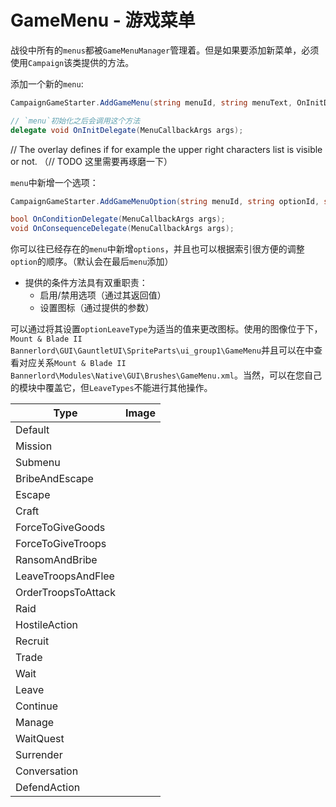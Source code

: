 # GameMenu - 游戏菜单

战役中所有的`menus`都被`GameMenuManager`管理着。但是如果要添加新菜单，必须使用`Campaign`该类提供的方法。

添加一个新的`menu`:
```csharp
CampaignGameStarter.AddGameMenu(string menuId, string menuText, OnInitDelegate initDelegate, MenuOverlayType overlay = MenuOverlayType.None, MenuFlags menuFlags = GameMenu.MenuFlags.none, object relatedObject = null)

// `menu`初始化之后会调用这个方法
delegate void OnInitDelegate(MenuCallbackArgs args);
```

// The overlay defines if for example the upper right characters list is visible or not. （// TODO 这里需要再琢磨一下）

`menu`中新增一个选项：

```csharp
CampaignGameStarter.AddGameMenuOption(string menuId, string optionId, string optionText, OnConditionDelegate condition, OnConsequenceDelegate consequence, bool isLeave = false, int index = -1)

bool OnConditionDelegate(MenuCallbackArgs args);
void OnConsequenceDelegate(MenuCallbackArgs args);
```

你可以往已经存在的`menu`中新增`options`，并且也可以根据索引很方便的调整`option`的顺序。（默认会在最后`menu`添加）

* 提供的条件方法具有双重职责：
  - 启用/禁用选项（通过其返回值）
  - 设置图标（通过提供的参数）

可以通过将其设置`optionLeaveType`为适当的值来更改图标。使用的图像位于下，`Mount & Blade II Bannerlord\GUI\GauntletUI\SpriteParts\ui_group1\GameMenu`并且可以在中查看对应关系`Mount & Blade II Bannerlord\Modules\Native\GUI\Brushes\GameMenu.xml`。当然，可以在您自己的模块中覆盖它，但`LeaveTypes`不能进行其他操作。

| Type                | Image |
| ------------------- | ----- |
| Default             |       |
| Mission             |       |
| Submenu             |       |
| BribeAndEscape      |       |
| Escape              |       |
| Craft               |       |
| ForceToGiveGoods    |       |
| ForceToGiveTroops   |       |
| RansomAndBribe      |       |
| LeaveTroopsAndFlee  |       |
| OrderTroopsToAttack |       |
| Raid                |       |
| HostileAction       |       |
| Recruit             |       |
| Trade               |       |
| Wait                |       |
| Leave               |       |
| Continue            |       |
| Manage              |       |
| WaitQuest           |       |
| Surrender           |       |
| Conversation        |       |
| DefendAction        |       |